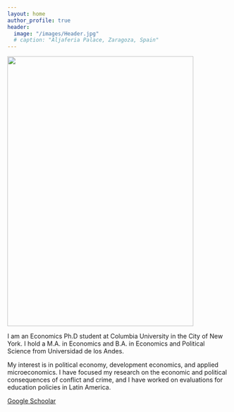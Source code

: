 ```yaml
---
layout: home
author_profile: true
header:
  image: "/images/Header.jpg"
  # caption: "Aljaferia Palace, Zaragoza, Spain"
---
```



<img src="{{ site.url}}{{site.baseurl}}/images/TA.jpg" width="421.5" height="612" alt="">

I am an Economics Ph.D student at Columbia University in the City of New York.
I hold a M.A. in Economics  and B.A. in Economics and Political Science from Universidad de los Andes.

My interest is in political economy, development economics, and applied microeconomics. I have focused my research on the economic and political consequences of conflict and crime, and I have worked on evaluations for education policies in Latin America.

[Google Schoolar](https://scholar.google.es/citations?hl=en&user=DcFc6aIAAAAJ&scilu=&scisig=AMD79ooAAAAAXYVdzGSWsy2HXGDxRvW_4lT2of5ycwhX&gmla=AJsN-F6YRbeu-Mc76lckWbBKfbylwzT4fxH0tA4BSds55hBYV9gSyhH9HsMJvtE64fkRKtzsE_H10jIKL5-XTa5b_K6uaMXKD_X0niQBEkB09mp3hyi0Xak&sciund=5224170877574724095)
